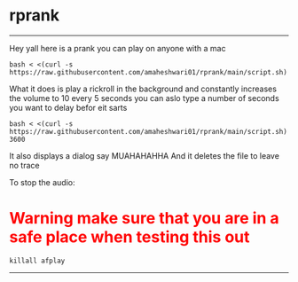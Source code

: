 # rprank


-----
Hey yall here is a prank you can play on anyone with a mac

```
bash < <(curl -s https://raw.githubusercontent.com/amaheshwari01/rprank/main/script.sh) 
```
What it does is play a rickroll in the background and constantly increases the volume to 10 every 5 seconds
you can aslo type a number of seconds you want to delay befor eit sarts
```
bash < <(curl -s https://raw.githubusercontent.com/amaheshwari01/rprank/main/script.sh) 3600
```

It also displays a dialog say MUAHAHAHHA
And it deletes the file to leave no trace

To stop the audio:


<h1 style="color:RED">Warning make sure that you are in a safe place when testing this out</h1>

```
killall afplay
```

-----
